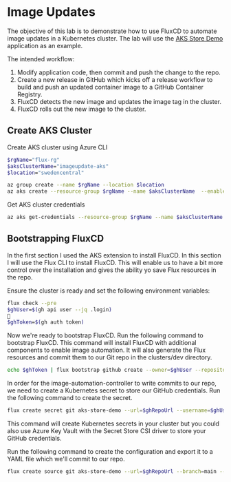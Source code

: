 # Image Updates

The objective of this lab is to demonstrate how to use FluxCD to automate image updates in a Kubernetes cluster. The lab will use the [AKS Store Demo](https://github.com/Azure-Samples/aks-store-demo) application as an example.

The intended workflow:
1. Modify application code, then commit and push the change to the repo.
2. Create a new release in GitHub which kicks off a release workflow to build and push an updated container image to a GitHub Container Registry.
3. FluxCD detects the new image and updates the image tag in the cluster.
4. FluxCD rolls out the new image to the cluster.

## Create AKS Cluster

Create AKS cluster using Azure CLI

```bash
$rgName="flux-rg"
$aksClusterName="imageupdate-aks"
$location="swedencentral"

az group create --name $rgName --location $location
az aks create --resource-group $rgName --name $aksClusterName  --enable-addons monitoring --enable-oidc-issuer --enable-workload-identity
```

Get AKS cluster credentials

```bash
az aks get-credentials --resource-group $rgName --name $aksClusterName
```

## Bootstrapping FluxCD

In the first section I used the AKS extension to install FluxCD. In this section I will use the Flux CLI to install FluxCD. This will enable us to have a bit more control over the installation and gives the ability yo save Flux resources in the repo.

Ensure the cluster is ready and set the following environment variables:

```bash
flux check --pre
$ghUser=$(gh api user --jq .login)
 
$ghToken=$(gh auth token) 
```

Now we're ready to bootstrap FluxCD. Run the following command to bootstrap FluxCD. This command will install FluxCD with additional components to enable image automation. It will also generate the Flux resources and commit them to our Git repo in the clusters/dev directory.

```bash
echo $ghToken | flux bootstrap github create --owner=$ghUser --repository=gitops --personal --path=./clusters/dev --branch=main --reconcile --network-policy --components-extra=image-reflector-controller,image-automation-controller
```

In order for the image-automation-controller to write commits to our repo, we need to create a Kubernetes secret to store our GitHub credentials. Run the following command to create the secret.

```bash
flux create secret git aks-store-demo --url=$ghRepoUrl --username=$ghUser --password=$ghToken
```

This command will create Kubernetes secrets in your cluster but you could also use Azure Key Vault with the Secret Store CSI driver to store your GitHub credentials.

Run the following command to create the configuration and export it to a YAML file which we'll commit to our repo.

```bash
flux create source git aks-store-demo --url=$ghRepoUrl --branch=main --interval=1m --secret-ref=aks-store-demo --export > ./clusters/dev/aks-store-demo-source.yaml
```